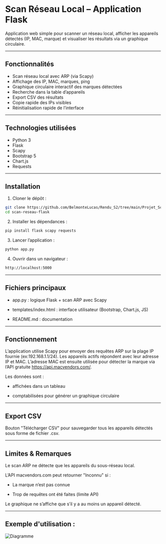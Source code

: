 # Scan Réseau Local – Application Flask

Application web simple pour scanner un réseau local, afficher les appareils détectés (IP, MAC, marque) et visualiser les résultats via un graphique circulaire.

---

## Fonctionnalités

- Scan réseau local avec ARP (via Scapy)
- Affichage des IP, MAC, marques, ping
- Graphique circulaire interactif des marques détectées
- Recherche dans la table d’appareils
- Export CSV des résultats
- Copie rapide des IPs visibles
- Réinitialisation rapide de l’interface

---

## Technologies utilisées

- Python 3
- Flask
- Scapy
- Bootstrap 5
- Chart.js
- Requests

---

## Installation

1. Cloner le dépôt :

```bash
git clone https://github.com/BelmonteLucas/Rendu_S2/tree/main/Projet_Scanner_Reseau.git
cd scan-reseau-flask
```
2. Installer les dépendances :

```bash
pip install flask scapy requests
```
3. Lancer l’application :

```bash
python app.py
```
4. Ouvrir dans un navigateur :

```bash
http://localhost:5000
```
---

## Fichiers principaux

- app.py : logique Flask + scan ARP avec Scapy

- templates/index.html : interface utilisateur (Bootstrap, Chart.js, JS)

- README.md : documentation

---

## Fonctionnement

L’application utilise Scapy pour envoyer des requêtes ARP sur la plage IP fournie (ex:192.168.1.1/24).
Les appareils actifs répondent avec leur adresse IP et MAC.
L’adresse MAC est ensuite utilisée pour détecter la marque via l’API gratuite https://api.macvendors.com/.

Les données sont :

- affichées dans un tableau

- comptabilisées pour générer un graphique circulaire

---

## Export CSV

Bouton "Télécharger CSV" pour sauvegarder tous les appareils détectés sous forme de fichier .csv.

---

## Limites & Remarques

Le scan ARP ne détecte que les appareils du sous-réseau local.

L’API macvendors.com peut retourner "Inconnu" si :

- La marque n’est pas connue

- Trop de requêtes ont été faites (limite API)

Le graphique ne s’affiche que s’il y a au moins un appareil détecté.

---

## Exemple d'utilisation :

![Diagramme](Images/Image_scan.png)

